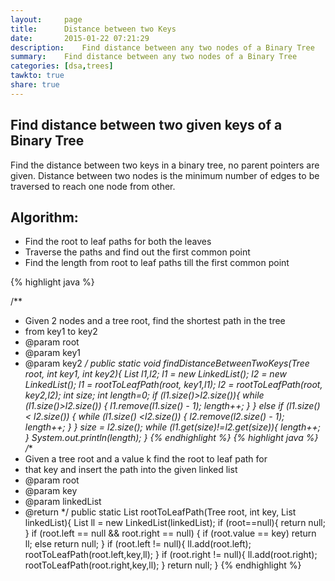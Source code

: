 ```yaml
---
layout:     page
title:      Distance between two Keys
date:       2015-01-22 07:21:29
description:    Find distance between any two nodes of a Binary Tree
summary:    Find distance between any two nodes of a Binary Tree
categories: [dsa,trees]
tawkto: true
share: true
---
```


## Find distance between two given keys of a Binary Tree

Find the distance between two keys in a binary tree, no parent pointers are given. Distance between two nodes is the minimum number of edges to be traversed to reach one node from other.

## Algorithm:
* Find the root to leaf paths for both the leaves
* Traverse the paths and find out the first common point 
* Find the length from root to leaf paths till the first common point

{% highlight java %}

/**
 * Given 2 nodes and a tree root, find the shortest path in the tree
 * from key1 to key2
 * @param root
 * @param key1
 * @param key2
 */
public static void findDistanceBetweenTwoKeys(Tree root, int key1, int key2){
    List l1,l2;
    l1 = new LinkedList();
    l2 = new LinkedList();
    l1 = rootToLeafPath(root, key1,l1);
    l2 = rootToLeafPath(root, key2,l2);
    int size;
    int length=0;
    if (l1.size()>l2.size()){
        while (l1.size()>l2.size()) {
            l1.remove(l1.size() - 1);
            length++;
        }
    } else if (l1.size() < l2.size()) {
        while (l1.size() <l2.size()) {
            l2.remove(l2.size() - 1);
            length++;
        }
    }
    size = l2.size();
    while (l1.get(size)!=l2.get(size)){
        length++;            
    }
    System.out.println(length);
}
{% endhighlight %}
{% highlight java %}
/**
 * Given a tree root and a value k find the root to leaf path for
 * that key and insert the path into the given linked list
 * @param root
 * @param key
 * @param linkedList
 * @return
 */
public static List rootToLeafPath(Tree root, int key, List linkedList){
    List ll = new LinkedList(linkedList);
    if (root==null){
        return null;            
    }
    if (root.left == null && root.right == null) {
        if (root.value == key)
            return ll;
        else 
            return null;
    }
    if (root.left != null){
        ll.add(root.left);
        rootToLeafPath(root.left,key,ll);
    }
    if (root.right != null){
        ll.add(root.right);
        rootToLeafPath(root.right,key,ll);
    }
    return null;
}
{% endhighlight %}
